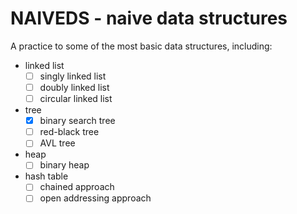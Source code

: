 # NAIVEDS - naive data structures
A practice to some of the most basic data structures, including:
- linked list
    - [ ] singly linked list
    - [ ] doubly linked list
    - [ ] circular linked list
- tree
    - [X] binary search tree
    - [ ] red-black tree
    - [ ] AVL tree
- heap
    - [ ] binary heap
- hash table
    - [ ] chained approach
    - [ ] open addressing approach
